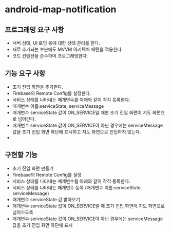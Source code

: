 # android-map-notification

## 프로그래밍 요구 사항
- 서버 상태, UI 로딩 등에 대한 상태 관리를 한다.
- 새로 추가되는 부분에도 MVVM 아키텍처 패턴을 적용한다.
- 코드 컨벤션을 준수하며 프로그래밍한다.

## 기능 요구 사항
- 초기 진입 화면을 추가한다.
- Firebase의 Remote Config를 설정한다.
- 서비스 상태를 나타내는 매개변수를 아래와 같이 각각 등록한다.
- 매개변수 이름:serviceState, serviceMessage
- 매개변수 serviceState 값이 ON_SERVICE일 때만 초기 진입 화면이 지도 화면으로 넘어간다.
- 매개변수 serviceState 값이 ON_SERVICE이 아닌 경우에는 serviceMessage 값을 초기 진입 화면 하단에 표시하고 지도 화면으로 진입하지 않는다.
- 
## 구현할 기능
- 초기 진입 화면 만들기
- Firebase의 Remote Config를 설정
- 서비스 상태를 나타내는 매개변수를 아래와 같이 각각 등록한다.
- 서비스 상태를 나타내는 매개변수 등록 (매개변수 이름:serviceState, serviceMessage)
- 매개변수 serviceState 값 받아오기
- 매개변수 serviceState 값이 ON_SERVICE일 때 초기 진입 화면이 지도 화면으로 넘어가도록
- 매개변수 serviceState 값이 ON_SERVICE이 아닌 경우에는 serviceMessage 값을 초기 진입 화면 하단에 표시